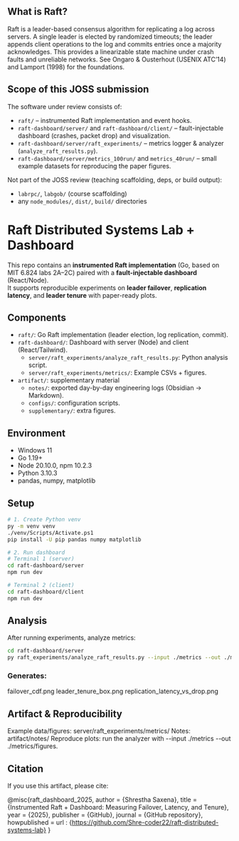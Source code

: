 ## What is Raft?
Raft is a leader-based consensus algorithm for replicating a log across servers. A single leader is elected by randomized timeouts; the leader appends client operations to the log and commits entries once a majority acknowledges. This provides a linearizable state machine under crash faults and unreliable networks. See Ongaro & Ousterhout (USENIX ATC’14) and Lamport (1998) for the foundations.

## Scope of this JOSS submission
The software under review consists of:
- `raft/` – instrumented Raft implementation and event hooks.
- `raft-dashboard/server/` and `raft-dashboard/client/` – fault-injectable dashboard (crashes, packet drop) and visualization.
- `raft-dashboard/server/raft_experiments/` – metrics logger & analyzer (`analyze_raft_results.py`).
- `raft-dashboard/server/metrics_100run/` and `metrics_40run/` – small example datasets for reproducing the paper figures.

Not part of the JOSS review (teaching scaffolding, deps, or build output):
- `labrpc/`, `labgob/` (course scaffolding)
- any `node_modules/`, `dist/`, `build/` directories

# Raft Distributed Systems Lab + Dashboard

This repo contains an **instrumented Raft implementation** (Go, based on MIT 6.824 labs 2A–2C) paired with a **fault-injectable dashboard** (React/Node).  
It supports reproducible experiments on **leader failover**, **replication latency**, and **leader tenure** with paper-ready plots.

## Components
- `raft/`: Go Raft implementation (leader election, log replication, commit).
- `raft-dashboard/`: Dashboard with server (Node) and client (React/Tailwind).
  - `server/raft_experiments/analyze_raft_results.py`: Python analysis script.
  - `server/raft_experiments/metrics/`: Example CSVs + figures.
- `artifact/`: supplementary material
  - `notes/`: exported day-by-day engineering logs (Obsidian → Markdown).
  - `configs/`: configuration scripts.
  - `supplementary/`: extra figures.

## Environment
- Windows 11
- Go 1.19+
- Node 20.10.0, npm 10.2.3
- Python 3.10.3
- pandas, numpy, matplotlib

## Setup
```bash
# 1. Create Python venv
py -m venv venv
./venv/Scripts/Activate.ps1
pip install -U pip pandas numpy matplotlib

# 2. Run dashboard
# Terminal 1 (server)
cd raft-dashboard/server
npm run dev

# Terminal 2 (client)
cd raft-dashboard/client
npm run dev
```

## Analysis
After running experiments, analyze metrics:
```bash
cd raft-dashboard/server
py raft_experiments/analyze_raft_results.py --input ./metrics --out ./metrics/figures
```
### Generates:
failover_cdf.png
leader_tenure_box.png
replication_latency_vs_drop.png

## Artifact & Reproducibility
Example data/figures: server/raft_experiments/metrics/
Notes: artifact/notes/
Reproduce plots: run the analyzer with --input ./metrics --out ./metrics/figures.

## Citation
If you use this artifact, please cite:

@misc{raft_dashboard_2025,
  author = {Shrestha Saxena},
  title = {Instrumented Raft + Dashboard: Measuring Failover, Latency, and Tenure},
  year = {2025},
  publisher = {GitHub},
  journal = {GitHub repository},
  howpublished = url : {https://github.com/Shre-coder22/raft-distributed-systems-lab}
}
